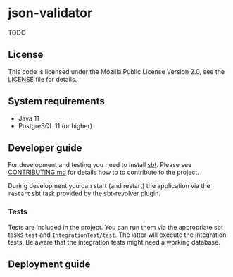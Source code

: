 # json-validator #

TODO

## License ##

This code is licensed under the Mozilla Public License Version 2.0, see the
[LICENSE](LICENSE) file for details.

## System requirements ##

- Java 11
- PostgreSQL 11 (or higher)

## Developer guide ##

For development and testing you need to install [sbt](http://www.scala-sbt.org/).
Please see [CONTRIBUTING.md](CONTRIBUTING.md) for details how to to contribute
to the project.

During development you can start (and restart) the application via the `reStart`
sbt task provided by the sbt-revolver plugin.

### Tests ###

Tests are included in the project. You can run them via the appropriate sbt tasks
`test` and `IntegrationTest/test`. The latter will execute the integration tests.
Be aware that the integration tests might need a working database.

## Deployment guide ##

